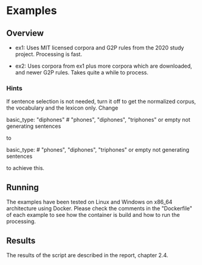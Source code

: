 # Examples

## Overview

- ex1: Uses MIT licensed corpora and G2P rules from the 2020 study project. Processing is fast.

- ex2: Uses corpora from ex1 plus more corpora which are downloaded, and newer G2P rules. Takes quite a while to process.

### Hints

If sentence selection is not needed, turn it off to get the normalized corpus, the vocabulary and the lexicon only. Change

basic_type: "diphones"      # "phones", "diphones", "triphones" or empty not generating sentences

to 

basic_type:       # "phones", "diphones", "triphones" or empty not generating sentences

to achieve this.

## Running

The examples have been tested on Linux and Windows on x86_64 architecture using Docker. 
Please check the comments in the "Dockerfile" of each example to see how the container is build and how to run the processing.

## Results

The results of the script are described in the report, chapter 2.4.

